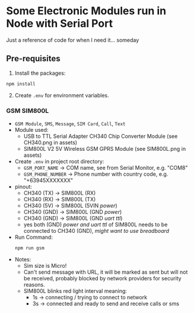 # Some Electronic Modules run in Node with Serial Port
Just a reference of code for when I need it... someday

## Pre-requisites
1. Install the packages:
```bash
npm install
```
2. Create `.env` for environment variables.

### GSM SIM800L
- `GSM Module`, `SMS`, `Message`, `SIM Card`, `Call`, `Text`
- Module used:
  - USB to TTL Serial Adapter CH340 Chip Converter Module (see CH340.png in assets)
  - SIM800L V2 5V Wireless GSM GPRS Module (see SIM800L.png in assets)
- Create `.env` in project root directory:
  - `GSM_PORT_NAME` -> COM name, see from Serial Monitor, e.g. "COM8"
  - `GSM_PHONE_NUMBER` -> Phone number with country code, e.g. "+63945XXXXXXX"
- pinout:
  - CH340 (TX) -> SIM800L (RX)
  - CH340 (RX) -> SIM800L (TX)
  - CH340 (5V) -> SIM800L (5VIN *power*)
  - CH340 (GND) -> SIM800L (GND *power*)
  - CH340 (GND) -> SIM800L (GND *uart ttl*)
  - yes both (GND) *power and uart ttl* of SIM800L needs to be connected to CH340 (GND), *might want to use breadboard*
- Run Command:
  ```bash
  npm run gsm
  ```
- Notes:
  - Sim size is Micro!
  - Can't send message with URL, it will be marked as sent but will not be received, probably blocked by network providers for security reasons.
  - SIM800L blinks red light interval meaning:
    - 1s -> connecting / trying to connect to network
    - 3s -> connected and ready to send and receive calls or sms
